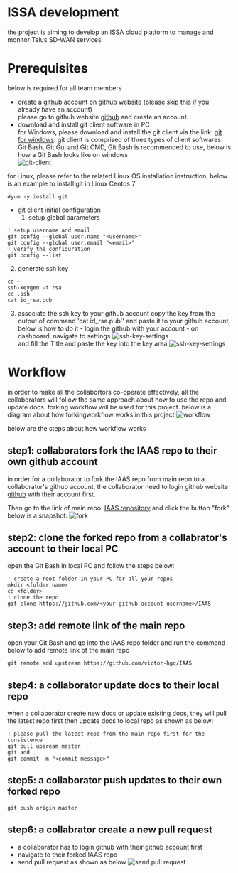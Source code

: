 # ISSA development
the project is aiming to develop an ISSA cloud platform  to manage and monitor Telus SD-WAN services


# Prerequisites
below is required for all team members
- create a github account on github website (please skip this if you already have an account)  
 please go to github website [github][github] and create an account.
- download and install git client software in PC  
for Windows, please download and install the git client via the link: [git for windows][git-for-windows].
git client  is comprised of three types of client softwares: Git Bash, Git Gui and Git CMD, Git Bash is recommended to use, below is how a Git Bash looks like on windows    
![git-client][git-client]

for Linux, please refer to the related Linux OS installation instruction, below is an example to install git in Linux Centos 7
```centos7
#yum -y install git  
```

- git client initial configuration   
  1. setup global parameters 
```git
! setup username and email 
git config --global user.name "<username>"
git config --global user.email "<email>"  
! verify the configuration
git config --list
```  
  2. generate ssh key
 
```
cd ~
ssh-keygen -t rsa
cd .ssh
cat id_rsa.pub
```
  3. associate the ssh key to your github account
copy the key from the output of command 'cat id_rsa.pub'' and paste it to your github account, below is how to do it
    - login the github with your account
	- on dashboard, navigate to settings
![ssh-key-settings][ssh-key-settings-1]  
and fill the Title and paste the key into the key area
![ssh-key-settings][ssh-key-settings-2]
 


# Workflow 
in order to make all the collabortors co-operate effectively, all the collaborators will follow the same approach about how to use the repo and update docs. forking workflow will be used for this project. below is a diagram about how forkingworkflow works in this project
![workflow][fork_workflow.PNG]

below are the steps about how workflow works
## step1: collaborators fork the IAAS repo to their own github account
in order for a collaborator to fork the IAAS repo from main repo to a collaborator's github account, the collaborator need to login github website [github][github] with their account first.

Then go to the link of main repo: [IAAS repository][IAAS-repo] and click the button "fork" 
below is a snapshot:
![fork][fork]

## step2: clone the forked repo from a collabrator's account to their local PC
open the Git Bash in local PC and follow the steps below:
```
! create a root folder in your PC for all your repos
mkdir <folder name>
cd <folder>
! clone the repo 
git clone https://github.com/<your github account username>/IAAS
```

## step3: add remote link of the main repo
open your Git Bash and go into the IAAS repo folder and run the command below to add remote link of the main repo
```
git remote add upstream https://github.com/victor-hgq/IAAS
```
## step4: a collaborator update docs to their local repo 
when a collaborator create new docs or update existing docs, they will pull the latest repo first then update docs to local repo as shown as below:
```
! please pull the latest repo from the main repo first for the consistence
git pull upsream master
git add .
git commit -m "<commit message>"  
```
## step5: a collaborator push updates to their own forked repo
```
git push origin master
```

## step6: a collabrator create a new pull request 
- a collaborator has to login github with their github account first
- navigate to their forked IAAS repo
- send pull request as shown as below
![send pull request][new_pull_request.PNG]  










<!--- below is the link for pictures -->
[git-client]: images/git_client.PNG
[github]: https://github.com/
[git-for-windows]: https://git-scm.com/
[IAAS-repo]: https://github.com/victor-hgq/IAAS
[fork]: images/fork.PNG
[ssh-key-settings-1]: images/ssh_settings_1.PNG
[ssh-key-settings-2]: images/ssh_settings_2.PNG
[new_pull_request.PNG]: images/new_pull_request.PNG
[fork_workflow.PNG]: images/fork_workflow.PNG